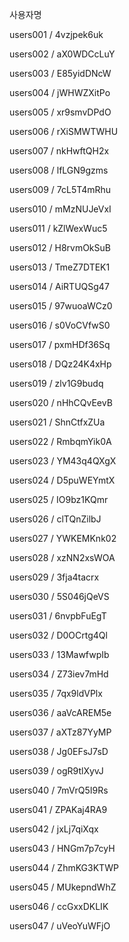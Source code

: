 사용자명

users001 / 4vzjpek6uk

users002 / aX0WDCcLuY

users003 / E85yidDNcW

users004 / jWHWZXitPo

users005 / xr9smvDPdO

users006 / rXiSMWTWHU

users007 / nkHwftQH2x

users008 / lfLGN9gzms

users009 / 7cL5T4mRhu

users010 / mMzNUJeVxI

users011 / kZlWexWuc5

users012 / H8rvmOkSuB

users013 / TmeZ7DTEK1

users014 / AiRTUQSg47

users015 / 97wuoaWCz0

users016 / s0VoCVfwS0

users017 / pxmHDf36Sq

users018 / DQz24K4xHp

users019 / zlv1G9budq

users020 / nHhCQvEevB

users021 / ShnCtfxZUa

users022 / RmbqmYik0A

users023 / YM43q4QXgX

users024 / D5puWEYmtX

users025 / IO9bz1KQmr

users026 / clTQnZilbJ

users027 / YWKEMKnk02

users028 / xzNN2xsWOA

users029 / 3fja4tacrx

users030 / 5S046jQeVS

users031 / 6nvpbFuEgT

users032 / D0OCrtg4Ql

users033 / 13MawfwpIb

users034 / Z73iev7mHd

users035 / 7qx9ldVPlx

users036 / aaVcAREM5e

users037 / aXTz87YyMP

users038 / Jg0EFsJ7sD

users039 / ogR9tlXyvJ

users040 / 7mVrQ5I9Rs

users041 / ZPAKaj4RA9

users042 / jxLj7qiXqx

users043 / HNGm7p7cyH

users044 / ZhmKG3KTWP

users045 / MUkepndWhZ

users046 / ccGxxDKLIK

users047 / uVeoYuWFjO
